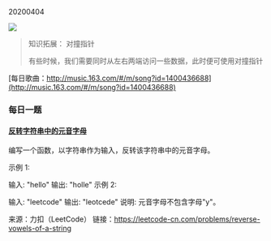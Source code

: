 20200404

![](https://mmbiz.qpic.cn/mmbiz/cfxQzmUp8b1UcjWSpjKo0kmv4XiaZiaiaZYCMrPibibO3nic6qIibxvxBZSATiaGiaTvURwjshOEic8Tc8IzBLaHKUzseDMg/640?tp=webp&wxfrom=5&wx_lazy=1&wx_co=1)

> 知识拓展： 对撞指针
>
> 有些时候，我们需要同时从左右两端访问一些数据，此时便可使用对撞指针



[每日歌曲：http://music.163.com/#/m/song?id=1400436688](http://music.163.com/#/m/song?id=1400436688)

### 每日一题

#### [反转字符串中的元音字母](https://leetcode-cn.com/problems/reverse-vowels-of-a-string/)

编写一个函数，以字符串作为输入，反转该字符串中的元音字母。

示例 1:

输入: "hello"
输出: "holle"
示例 2:

输入: "leetcode"
输出: "leotcede"
说明:
元音字母不包含字母"y"。

来源：力扣（LeetCode）
链接：https://leetcode-cn.com/problems/reverse-vowels-of-a-string

